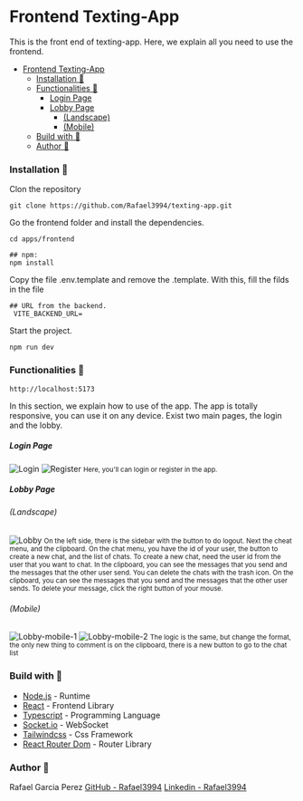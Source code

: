 # Frontend Texting-App
This is the front end of texting-app. Here, we explain all you need to use the frontend.

- [Frontend Texting-App](#frontend-texting-app)
    - [Installation 🚀](#installation-)
    - [Functionalities 🚀](#functionalities-)
        - [Login Page](#login-page)
        - [Lobby Page](#lobby-page)
          - [(Landscape)](#landscape)
          - [(Mobile)](#mobile)
    - [Build with 🔨](#build-with-)
    - [Author 👑](#author-)


### Installation 🚀

Clon the repository
```
git clone https://github.com/Rafael3994/texting-app.git
```
Go the frontend folder and install the dependencies.
```
cd apps/frontend

## npm:
npm install 
```
Copy the file .env.template and remove the .template. With this, fill the filds in the file
```
## URL from the backend.
 VITE_BACKEND_URL=
```
Start the project.
```
npm run dev
```

### Functionalities 🚀
```
http://localhost:5173
```
In this section, we explain how to use of the app.
The app is totally responsive, you can use it on any device.
Exist two main pages, the login and the lobby.

##### Login Page
![Login](./src/assets/readme/login.png)
![Register](./src/assets/readme/register.png)
<small>Here, you'll can login or register in the app.</small>

##### Lobby Page
###### (Landscape)
![Lobby](./src/assets/readme/lobby-pc.png)
<small>On the left side, there is the sidebar with the button to do logout. Next the cheat menu, and the clipboard. On the chat menu, you have the id of your user, the button to create a new chat, and the list of chats. To create a new chat, need the user id from the user that you want to chat. In the clipboard, you can see the messages that you send and the messages that the other user send.
You can delete the chats with the trash icon.
On the clipboard, you can see the messages that you send and the messages that the other user sends. To delete your message, click the right button of your mouse.
</small>

###### (Mobile)
![Lobby-mobile-1](./src/assets/readme/lobby-mobile-1.png)
![Lobby-mobile-2](./src/assets/readme/lobby-mobile-2.png)
<small>The logic is the same, but change the format, the only new thing to comment is on the clipboard, there is a new button to go to the chat list</small>

<!-- 
### Testing 🚧
-->

### Build with 🔨
* [Node.js](https://nodejs.org/es/) - Runtime
* [React](https://es.react.dev/) - Frontend Library
* [Typescript](https://www.typescriptlang.org/) - Programming Language
* [Socket.io](https://socket.io/) - WebSocket
* [Tailwindcss](https://tailwindcss.com/) - Css Framework
* [React Router Dom](https://reactrouter.com/en/main) - Router Library
  
### Author 👑
Rafael Garcia Perez
[GitHub - Rafael3994](https://github.com/Rafael3994)
[Linkedin - Rafael3994](https://www.linkedin.com/in/rafael3994/)